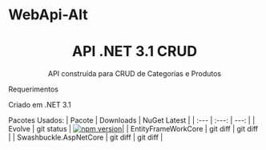 # WebApi-Alt

<h1 align="center">API .NET 3.1  CRUD </h1>
<p align="center">API construída para CRUD de Categorias e Produtos</p>



Requerimentos

Criado em .NET 3.1 

Pacotes Usados:
| Pacote  | Downloads | NuGet Latest |
| :---         |     :---:      |          ---: |
| Evolve   | git status     | [![npm version](https://img.shields.io/nuget/:Evolve)](https://www.nuget.org/packages/Evolve)|
| EntityFrameWorkCore     | git diff       | git diff      |
| Swashbuckle.AspNetCore     | git diff       | git diff      |
